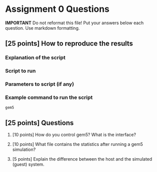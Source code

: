 # Assignment 0 Questions

**IMPORTANT** Do not reformat this file!
Put your answers below each question.
Use markdown formatting.

## [25 points] How to reproduce the results

### Explanation of the script

### Script to run

### Parameters to script (if any)

### Example command to run the script

```shell
gem5
```

## [25 points] Questions

1. [10 points] How do you control gem5? What is the interface?

2. [10 points] What file contains the statistics after running a gem5 simulation?

3. [5 points] Explain the difference between the host and the simulated (guest) system.
